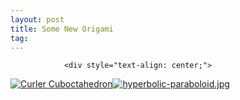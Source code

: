 ```yaml
---
layout: post
title: Some New Origami
tag: 
---
```



                <div style="text-align: center;">
<a href='/uploads/curler-cuboctahedron.jpg' title='Curler Cuboctahedron'><img src='/uploads/curler-cuboctahedron.thumbnail.jpg' alt='Curler Cuboctahedron' /></a><a href='/uploads/hyperbolic-paraboloid.jpg' title='hyperbolic-paraboloid.jpg'><img src='/uploads/hyperbolic-paraboloid.thumbnail.jpg' alt='hyperbolic-paraboloid.jpg' /></a>
</div>
            
